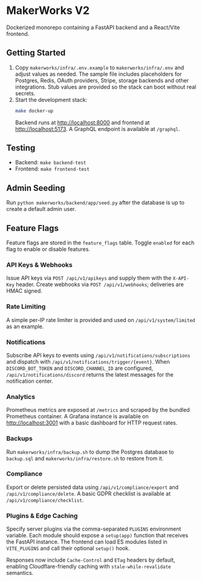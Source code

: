 # MakerWorks V2

Dockerized monorepo containing a FastAPI backend and a React/Vite frontend.

## Getting Started

1. Copy `makerworks/infra/.env.example` to `makerworks/infra/.env` and adjust values as needed. The sample file includes
   placeholders for Postgres, Redis, OAuth providers, Stripe, storage backends and other integrations. Stub values are
   provided so the stack can boot without real secrets.
2. Start the development stack:
   ```bash
   make docker-up
   ```
   Backend runs at [http://localhost:8000](http://localhost:8000) and frontend at [http://localhost:5173](http://localhost:5173). A GraphQL endpoint is available at `/graphql`.

## Testing

- Backend: `make backend-test`
- Frontend: `make frontend-test`

## Admin Seeding

Run `python makerworks/backend/app/seed.py` after the database is up to create a default admin user.

## Feature Flags

Feature flags are stored in the `feature_flags` table. Toggle `enabled` for each flag to enable or disable features.

### API Keys & Webhooks

Issue API keys via `POST /api/v1/apikeys` and supply them with the `X-API-Key` header. Create webhooks via `POST /api/v1/webhooks`; deliveries are HMAC signed.

### Rate Limiting

A simple per-IP rate limiter is provided and used on `/api/v1/system/limited` as an example.

### Notifications

Subscribe API keys to events using `/api/v1/notifications/subscriptions` and dispatch with
`/api/v1/notifications/trigger/{event}`. When `DISCORD_BOT_TOKEN` and `DISCORD_CHANNEL_ID` are
configured, `/api/v1/notifications/discord` returns the latest messages for the notification center.

### Analytics

Prometheus metrics are exposed at `/metrics` and scraped by the bundled Prometheus container. A Grafana instance is
available on [http://localhost:3001](http://localhost:3001) with a basic dashboard for HTTP request rates.

### Backups

Run `makerworks/infra/backup.sh` to dump the Postgres database to `backup.sql` and `makerworks/infra/restore.sh` to
restore from it.

### Compliance

Export or delete persisted data using `/api/v1/compliance/export` and `/api/v1/compliance/delete`. A basic GDPR
checklist is available at `/api/v1/compliance/checklist`.

### Plugins & Edge Caching

Specify server plugins via the comma-separated `PLUGINS` environment variable. Each module should expose a
`setup(app)` function that receives the FastAPI instance. The frontend can load ES modules listed in `VITE_PLUGINS` and
call their optional `setup()` hook.

Responses now include `Cache-Control` and `ETag` headers by default, enabling Cloudflare-friendly caching with
`stale-while-revalidate` semantics.

